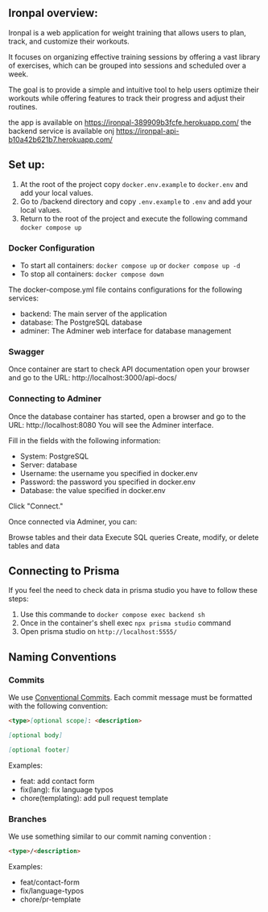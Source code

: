 ## Ironpal overview:

Ironpal is a web application for weight training that allows users to plan, track, and customize their workouts.

It focuses on organizing effective training sessions by offering a vast library of exercises, which can be grouped into sessions and scheduled over a week.

The goal is to provide a simple and intuitive tool to help users optimize their workouts while offering features to track their progress and adjust their routines.

the app is available on https://ironpal-389909b3fcfe.herokuapp.com/
the backend service is available onj https://ironpal-api-b10a42b621b7.herokuapp.com/

## Set up:

1. At the root of the project copy `docker.env.example` to `docker.env` and add your local values.
2. Go to /backend directory and copy `.env.example` to `.env` and add your local values.
3. Return to the root of the project and execute the following command `docker compose up`

### Docker Configuration

- To start all containers: `docker compose up` or `docker compose up -d`
- To stop all containers: `docker compose down`

The docker-compose.yml file contains configurations for the following services:

- backend: The main server of the application
- database: The PostgreSQL database
- adminer: The Adminer web interface for database management

### Swagger

Once container are start to check API documentation open your browser and go to the URL: http://localhost:3000/api-docs/

### Connecting to Adminer

Once the database container has started, open a browser and go to the URL: http://localhost:8080 You will see the Adminer interface.

Fill in the fields with the following information:

- System: PostgreSQL
- Server: database
- Username: the username you specified in docker.env
- Password: the password you specified in docker.env
- Database: the value specified in docker.env

Click "Connect."

Once connected via Adminer, you can:

Browse tables and their data
Execute SQL queries
Create, modify, or delete tables and data

## Connecting to Prisma

If you feel the need to check data in prisma studio you have to follow these steps:

1. Use this commande to `docker compose exec backend sh`
2. Once in the container's shell exec `npx prisma studio` command
3. Open prisma studio on `http://localhost:5555/`

## Naming Conventions

### Commits

We use [Conventional Commits](https://www.conventionalcommits.org/en/v1.0.0-beta.2/). Each commit message must be formatted with the following convention:

```md
<type>[optional scope]: <description>

[optional body]

[optional footer]
```

Examples:

- feat: add contact form
- fix(lang): fix language typos
- chore(templating): add pull request template

### Branches

We use something similar to our commit naming convention :

```md
<type>/<description>
```

Examples:

- feat/contact-form
- fix/language-typos
- chore/pr-template
